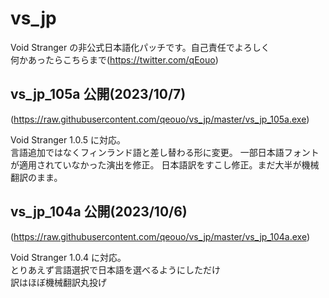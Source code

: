 # vs_jp

Void Stranger の非公式日本語化パッチです。自己責任でよろしく  
何かあったらこちらまで(https://twitter.com/qEouo)

## vs_jp_105a 公開(2023/10/7)
(https://raw.githubusercontent.com/qeouo/vs_jp/master/vs_jp_105a.exe)

Void Stranger 1.0.5 に対応。  
言語追加ではなくフィンランド語と差し替わる形に変更。
一部日本語フォントが適用されていなかった演出を修正。
日本語訳をすこし修正。まだ大半が機械翻訳のまま。

## vs_jp_104a 公開(2023/10/6)
(https://raw.githubusercontent.com/qeouo/vs_jp/master/vs_jp_104a.exe)

Void Stranger 1.0.4 に対応。  
とりあえず言語選択で日本語を選べるようにしただけ  
訳はほぼ機械翻訳丸投げ 
